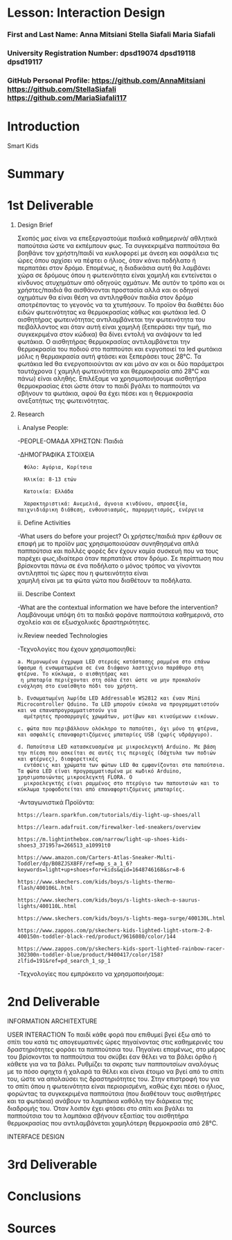 # Lesson: Interaction Design

### First and Last Name: Anna Mitsiani  Stella Siafali  Maria Siafali 
### University Registration Number: dpsd19074 dpsd19118 dpsd19117
### GitHub Personal Profile:  https://github.com/AnnaMitsiani https://github.com/StellaSiafali https://github.com/MariaSiafali117

# Introduction
  Smart Kids
# Summary
  
# 1st Deliverable

1. Design Brief

   Σκοπός μας είναι να επεξεργαστούμε παιδικά καθημερινά/ αθλητικά παπούτσια ώστε να εκπέμπουν φως. Τα συγκεκριμένα παππούτσια θα βοηθάνε τον χρήστη/παιδί να κυκλοφορεί με άνεση και ασφάλεια τις ώρες όπου αρχίσει να πέφτει ο ήλιος, όταν κάνει ποδήλατο ή περπατάει στον δρόμο. Επομένως, η διαδικάσια αυτή θα λαμβάνει χώρα σε δρόμους όπου η φωτεινότητα είναι χαμηλή και εντείνεται ο κίνδυνος ατυχημάτων από οδηγούς οχμάτων. Με αυτόν το τρόπο και οι χρήστες/παιδιά θα αισθάνονται προστασία αλλά και οι οδηγοί οχημάτων θα είναι θέση να αντιληφθούν παιδία στον δρόμο αποτρέποντας το γεγονός να τα χτυπήσουν.
  To προϊον θα διαθέτει δύο ειδών φωτεινότητας κα θερμοκρασίας κάθως και φωτάκια led. Ο αισθητήρας φωτεινότητας αντιλαμβάνεται την φωτεινότητα του πειβάλλοντος και όταν αυτή είναι χαμηλή (ξεπεράσει την τιμή, πιο συγκεκριμένα στον κώδικα) θα δίνει εντολή να ανάψουν τα led φωτάκια. Ο αισθητήρας θερμοκρασίας αντιλαμβάνεται την θερμοκρασία του ποδιού στο παππούτσι και ενργοποιεί τα led φωτάκια μόλις η θερμακρασία αυτή φτάσει και ξεπεράσει τους 28°C. Τα φωτάκια led θα ενεργοποιούνται αν και μόνο αν και οι δύο παράμετροι ταυτόχρονα ( χαμηλή φωτεινότητα και θερμοκρασία από 28°C και πάνω) είναι αληθής. Επιλέξαμε να χρησιμοποιήσουμε αισθητήρα θερμοκρασίας έτσι ώστε όταν το παιδί βγάλει το παππούτσι να σβήνουν τα φωτάκια, αφού θα έχει πέσει και η θερμοκρασία ανεξατήτως της φωτεινότητας. 

2. Research  

   i. Analyse People: 
   
      -PEOPLE-ΟΜΑΔΑ ΧΡΗΣΤΩΝ: Παιδιά
   
      -ΔΗΜΟΓΡΑΦΙΚΑ ΣΤΟΙΧΕΙΑ 
   
         Φύλο: Αγόρια, Κορίτσια
    
         Ηλικία: 8-13 ετών
    
         Κατοικία: Ελλάδα 
    
         Χαρακτηριστικά: Ανεμελιά, άγνοια κινδύνου, απροσεξία, παιχνιδιάρικη διάθεση, ενθουσιασμός, παρορμητισμός, ενέργεια
   
   ii. Define Activities 
   
    -What users do before your project?
    Οι χρήστες/παιδιά πριν έρθουν σε επαφή με το προϊόν μας χρησιμοποιούσαν συνηθησμένα απλά παππούτσια και πολλές φορές δεν έχουν καμία συσκευή που να τους παρέχει 
    φως,ιδιαίτερα όταν περπατάνε στον δρόμο. Σε περίπτωση που βρίσκονται πάνω σε ένα ποδήλατο ο μόνος τρόπος να γίνονται αντιληπτοί τις ώρες που η φωτεινότητα είναι   
    χαμηλή είναι με τα φώτα γώτα που διαθέτουν τα ποδήλατα.
    
   iii. Describe Context 
   
     -What are the contextual information we have before the intervention?
      Λαμβάνουμε υπόψη ότι τα παιδιά φοράνε παππούτσια καθημερινά, στο σχολείο και σε εξωσχολικές δραστηριότητες. 
     
     
   iv.Review needed Technologies  

     -Τεχνολογίες που έχουν χρησιμοποιηθεί: 
     
       a. Mεμονωμένα έγχρωμα LED στερεάς κατάστασης ραμμένα στο επάνω ύφασμα ή ενσωματωμένα σε ένα διάφανο λαστιχένιο παράθυρο στη φτέρνα. Το κύκλωμα, ο αισθητήρας και
        η μπαταρία περιέχονται στη σόλα έτσι ώστε να μην προκαλούν ενόχληση στο ευαίσθητο πόδι του χρήστη.
        
       b. Ενσωματωμένη λωρίδα LED Addressable WS2812 και έναν Mini Microcontroller Qduino. Τα LED μπορούν εύκολα να προγραμματιστούν και να επαναπρογραμματιστούν για
         αμέτρητες προσαρμογές χρωμάτων, μοτίβων και κινούμενων εικόνων.
         
       c. φώτα που περιβάλλουν ολόκληρο το παπούτσι, όχι μόνο τη φτέρνα, και ασφαλείς επαναφορτιζόμενες μπαταρίες USB (χωρίς υδράργυρο).
      
       d. Παπούτσια LED κατασκευασμένα με μικροελεγκτή Arduino. Με βάση την πίεση που ασκείται σε αυτές τις περιοχές (δάχτυλα των ποδιών και φτέρνες), διαφορετικές
         εντάσεις και χρώματα των φώτων LED θα εμφανίζονται στα παπούτσια. Tα φώτα LED είναι προγραμματισμένα με κωδικό Arduino, χρησιμοποιώντας μικροελεγκτή FLORA. Ο 
         μικροελεγκτής είναι ραμμένος στο πτερύγιο των παπουτσιών και το κύκλωμα τροφοδοτείται από επαναφορτιζόμενες μπαταρίες.

     -Ανταγωνιστικά Προϊόντα:
     
       https://learn.sparkfun.com/tutorials/diy-light-up-shoes/all

       https://learn.adafruit.com/firewalker-led-sneakers/overview

       https://m.lightinthebox.com/narrow/light-up-shoes-kids-shoes3_37195?a=266513_a10991t0

       https://www.amazon.com/Carters-Atlas-Sneaker-Multi-Toddler/dp/B08ZJSX8FF/ref=mp_s_a_1_6?keywords=light+up+shoes+for+kids&qid=1648746168&sr=8-6

       https://www.skechers.com/kids/boys/s-lights-thermo-flash/400106L.html

       https://www.skechers.com/kids/boys/s-lights-skech-o-saurus-lights/400110L.html

       https://www.skechers.com/kids/boys/s-lights-mega-surge/400130L.html

       https://www.zappos.com/p/skechers-kids-lighted-light-storm-2-0-400150n-toddler-black-red/product/9616080/color/144

       https://www.zappos.com/p/skechers-kids-sport-lighted-rainbow-racer-302300n-toddler-blue/product/9400417/color/158?zlfid=191&ref=pd_search_1_sp_1

     -Τεχνολογίες που εμπρόκειτο να χρησμοποιήσομε:



# 2nd Deliverable
INFORMATION ARCHITEXTURE


USER INTERACTION 
Το παιδί κάθε φορά που επιθυμεί βγεί έξω από το σπίτι του κατά τις απογευματινές ώρες πηγαίνοντας στις καθημερινές του δραστηριότητες φοράει τα παππούτσια του. Πηγαίνει επομένως, στο μέρος του βρίσκονται τα παππούτσια του σκύβει έαν θέλει να τα βάλει όρθιο ή κάθετε για να τα βάλει. Ρυθμίζει τα σκρατς των παππουτσίων αναλόγως με το πόσο σφηχτα ή χαλαρά τα θέλει και είναι έτοιμο να βγεί από το σπίτι του, ώστε να απολαύσει τις δραστηριότητες του. Στην επιστροφή του για το σπίτι όπου η φωτεινότητα είναι περιορισμένη, καθώς έχει πέσει ο ήλιος, φορώντας τα συγκεκριμένα παππούτσια (που διαθέτουν τους αισθητήρες και τα φωτάκια) ανάβουν τα λαμπάκια καθόλη την διάρκεια της διαδρομής του. Όταν λοιπόν έχει φτάσει στο σπίτι και βγάλει τα παππούτσια του τα λαμπάκια σβήνουν εξαιτίας του αισθητήρα θερμοκρασίας που αντιλαμβάνεται χαμηλότερη θερμοκρασία από 28°C. 

INTERFACE DESIGN 

# 3rd Deliverable 


# Conclusions


# Sources
